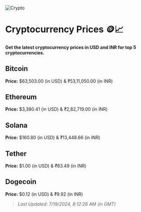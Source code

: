 
![Crypto](https://www.techguide.com.au/wp-content/uploads/2020/11/crypto3.jpeg)

# Cryptocurrency Prices 🪙📈

#### Get the latest cryptocurrency prices in USD and INR for top 5 cryptocurrencies.

## Bitcoin

**Price:** $63,503.00 (in USD) & ₹53,11,050.00 (in INR)

## Ethereum

**Price:** $3,380.41 (in USD) & ₹2,82,719.00 (in INR)

## Solana

**Price:** $160.80 (in USD) & ₹13,448.66 (in INR)

## Tether

**Price:** $1.00 (in USD) & ₹83.49 (in INR)

## Dogecoin

**Price:** $0.12 (in USD) & ₹9.92 (in INR)

> _Last Updated: 7/19/2024, 8:12:26 AM (in GMT)_

